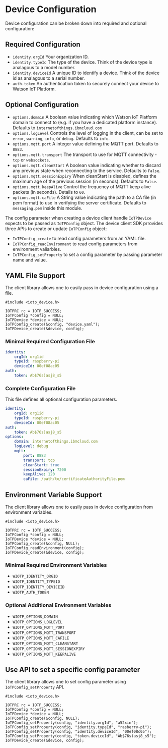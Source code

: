 # Device Configuration

Device configuration can be broken down into required and optional configuration:

## Required Configuration
- `identity.orgId` Your organization ID.
- `identity.typeId` The type of the device. Think of the device type is analagous to a model number.
- `identity.deviceId` A unique ID to identify a device. Think of the device id as analagous to a serial number.
- `auth.token` An authentication token to securely connect your device to Watson IoT Platform.

## Optional Configuration
- `options.domain` A boolean value indicating which Watson IoT Platform domain to connect to (e.g. if you have a dedicated platform instance). Defaults to `internetofthings.ibmcloud.com`
- `options.logLevel` Controls the level of logging in the client, can be set to `error`, `warning`, `info`, or `debug`.  Defaults to `info`.
- `options.mqtt.port` A integer value defining the MQTT port.  Defaults to `8883`.
- `options.mqtt.transport` The transport to use for MQTT connectivity - `tcp` or `websockets`.
- `options.mqtt.cleanStart` A boolean value indicating whether to discard any previous state when reconnecting to the service.  Defaults to `False`.
- `options.mqtt.sessionExpiry` When cleanStart is disabled, defines the maximum age of the previous session (in seconds).  Defaults to `False`.
- `options.mqtt.keepAlive` Control the frequency of MQTT keep alive packets (in seconds).  Details to `60`.
- `options.mqtt.caFile` A String value indicating the path to a CA file (in pem format) to use in verifying the server certificate.  Defaults to `messaging.pem` inside this module.


The config parameter when creating a device client handle `IoTPDevice` expects to be passed as `IoTPConfig` object.
The device client SDK prrovides three APIs to create or update `IoTPConfig` object:

- `IoTPConfig_create` to read config parameters from an YAML file.
- `IoTPConfig_readEnvironment` to read config parameters from environment valiarbles.
- `IoTPConfig_setProperty` to set a config parameter by passing parameter name and value.

## YAML File Support

The client library allows one to easily pass in device configuration using a file.

```
#include <iotp_device.h>

IOTPRC rc = IOTP_SUCCESS;
IoTPConfig *config = NULL;
IoTPDevice *device = NULL;
IoTPConfig_create(&config, "device.yaml");
IoTPDevice_create(&device, config);
```

### Minimal Required Configuration File

```yaml
identity:
    orgId: org1id
    typeId: raspberry-pi
    deviceId: 00ef08ac05
auth:
    token: Ab$76s)asj8_s5
```

### Complete Configuration File

This file defines all optional configuration parameters.

```yaml
identity:
    orgId: org1id
    typeId: raspberry-pi
    deviceId: 00ef08ac05
auth:
    token: Ab$76s)asj8_s5
options:
    domain: internetofthings.ibmcloud.com
    logLevel: debug
    mqtt:
        port: 8883
        transport: tcp
        cleanStart: true
        sessionExpiry: 7200
        keepAlive: 120
        caFile: /path/to/certificateAuthorityFile.pem
```


## Environment Variable Support

The client library allows one to easily pass in device configuration from environment variables.

```
#include <iotp_device.h>

IOTPRC rc = IOTP_SUCCESS;
IoTPConfig *config = NULL;
IoTPDevice *device = NULL;
IoTPConfig_create(&config, NULL);
IoTPConfig_readEnvironment(config);
IoTPDevice_create(&device, config);
```

### Minimal Required Environment Variables
- `WIOTP_IDENTITY_ORGID`
- `WIOTP_IDENTITY_TYPEID`
- `WIOTP_IDENTITY_DEVICEID`
- `WIOTP_AUTH_TOKEN`

### Optional Additional Environment Variables
- `WIOTP_OPTIONS_DOMAIN`
- `WIOTP_OPTIONS_LOGLEVEL`
- `WIOTP_OPTIONS_MQTT_PORT`
- `WIOTP_OPTIONS_MQTT_TRANSPORT`
- `WIOTP_OPTIONS_MQTT_CAFILE`
- `WIOTP_OPTIONS_MQTT_CLEANSTART`
- `WIOTP_OPTIONS_MQTT_SESSIONEXPIRY`
- `WIOTP_OPTIONS_MQTT_KEEPALIVE`


## Use API to set a specific config parameter

The client library allows one to set config parameter using `IoTPConfig_setProperty` API.

```
#include <iotp_device.h>

IOTPRC rc = IOTP_SUCCESS;
IoTPConfig *config = NULL;
IoTPDevice *device = NULL;
IoTPConfig_create(&config, NULL);
IoTPConfig_setProperty(config, "identity.orgId", "a52xin");
IoTPConfig_setProperty(config, "identity.typeId", "rasberry-pi");
IoTPConfig_setProperty(config, "identity.deviceId", "00ef08c05");
IoTPConfig_setProperty(config, "token.deviceId", "Ab$76s)asj8_s5");
IoTPDevice_create(&device, config);
```

